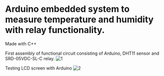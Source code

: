 # Arduino embedded system to measure temperature and humidity with relay functionality.

Made with C++

First assembly of functional circuit consisting of Arduino, DHT11 sensor and SRD-05VDC-SL-C relay.
![1](https://i.postimg.cc/0NW9zFDm/1-resize.jpg)

Testing LCD screen with Arduino
![2](https://i.postimg.cc/xjbbS3Vg/2-resize.jpg)

